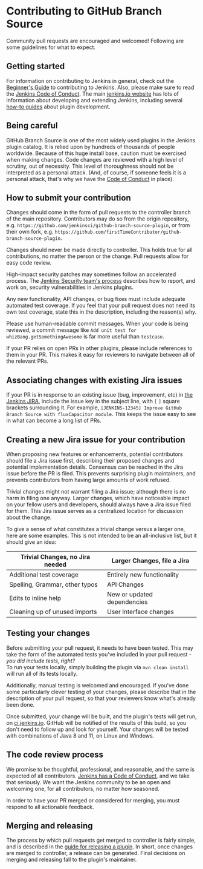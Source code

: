 # Contributing to GitHub Branch Source
Community pull requests are encouraged and welcomed! Following are some guidelines for what to expect.

## Getting started
For information on contributing to Jenkins in general, check out the 
[Beginner's Guide](https://wiki.jenkins-ci.org/display/JENKINS/Beginners+Guide+to+Contributing) to contributing to 
Jenkins. Also, please make sure to read the [Jenkins Code of Conduct](https://jenkins.io/project/conduct/). The main 
[jenkins.io website](https://jenkins.io/doc/developer) has lots of information about developing and extending Jenkins, 
including several [how-to guides](https://jenkins.io/doc/developer/guides/) about plugin development.

## Being careful

GitHub Branch Source is one of the most widely used plugins in the Jenkins plugin catalog. 
It is relied upon by hundreds of thousands of people worldwide. Because of this huge install 
base, caution must be exercised when making changes. Code changes are reviewed 
with a high level of scrutiny, out of necessity. This level of thoroughness should not be interpreted 
as a personal attack. (And, of course, if someone feels it is a personal attack, that's why we have the 
[Code of Conduct](https://jenkins.io/project/conduct/) in place).

## How to submit your contribution

Changes should come in the form of pull requests to the controller branch of the main repository. Contributors 
may do so from the origin repository, e.g. 
`https://github.com/jenkinsci/github-branch-source-plugin`, or from their own fork, e.g. 
`https://github.com/firstTimeContributor/github-branch-source-plugin`. 

Changes should never be made directly to controller. This holds true for all contributions, 
no matter the person or the change. Pull requests allow for easy code review. 

High-impact security patches may sometimes follow an accelerated process. The 
[Jenkins Security team's process](https://jenkins.io/security/) describes how to report, and 
work on, security vulnerabilities in Jenkins plugins.

Any new functionality, API changes, or bug fixes must include adequate automated test coverage. 
If you feel that your pull request does not need its own test coverage, state this in 
the description, including the reason(s) why. 

Please use human-readable commit messages. When your code is being reviewed, a commit message like 
`Add unit test for whizBang.getSomethingAwesome` is far more useful than `testcase`.

If your PR relies on open PRs in other plugins, please include references to them in your 
PR. This makes it easy for reviewers to navigate between all of the relevant PRs.

## Associating changes with existing Jira issues

If your PR is in response to an existing issue (bug, improvement, etc) in 
[the Jenkins JIRA](https://issues.jenkins-ci.org/secure/Dashboard.jspa), include the issue 
key in the subject line, with `[` `]` square brackets surrounding it. For example,
`[JENKINS-12345] Improve GitHub Branch Source with fluxCapacitor module`. This keeps the issue 
easy to see in what can become a long list of PRs.

## Creating a new Jira issue for your contribution

When proposing new features or enhancements, potential contributors should file a Jira issue first, 
describing their proposed changes and potential implementation details. Consensus can be reached in 
the Jira issue before the PR is filed. This prevents surprising plugin maintainers, and prevents 
contributors from having large amounts of work refused.

Trivial changes might not warrant filing a Jira issue; although there is no harm in filing 
one anyway. Larger changes, which have noticeable impact on your fellow users and developers, 
should always have a Jira issue filed for them. This Jira issue serves as a centralized 
location for discussion about the change. 

To give a sense of what constitutes a trivial change versus a larger one, here are some examples. 
This is not intended to be an all-inclusive list, but it should give an idea:

| Trivial Changes, no Jira needed | Larger Changes, file a Jira   | 
| --------------------------------|-------------------------------|
| Additional test coverage        | Entirely new functionality    |
| Spelling, Grammar, other typos  | API Changes                   |
| Edits to inline help            | New or updated dependencies   |
| Cleaning up of unused imports   | User Interface changes        |

## Testing your changes

Before submitting your pull request, it needs to have been tested. This may take the form of 
the automated tests you've included in your pull request - _you did include tests, right?_  
To run your tests locally, simply building the plugin via `mvn clean install` will run all 
of its tests locally. 

Additionally, manual testing is welcomed and encouraged. If you've done some particularly clever 
testing of your changes, please describe that in the description of your pull request, so that 
your reviewers know what's already been done.

Once submitted, your change will be built, and the plugin's tests will get run, on 
[ci.jenkins.io](https://ci.jenkins.io). GitHub will be notified of the results of this build, 
so you don't need to follow up and look for yourself. Your changes will be tested with combinations 
of Java 8 and 11, on Linux and Windows.

## The code review process

We promise to be thoughtful, professional, and reasonable, and the same is expected of all 
contributors. [Jenkins has a Code of Conduct](https://jenkins.io/project/conduct/), and we 
take that seriously. We want the Jenkins community to be an open and welcoming one, for all 
contributors, no matter how seasoned.

In order to have your PR merged or considered for merging, you must respond to all actionable 
feedback.

## Merging and releasing

The process by which pull requests get merged to controller is fairly simple, and is described 
in the [guide for releasing a plugin](https://jenkins.io/doc/developer/publishing/releasing/).
In short, once changes are merged to controller, a release can be generated. Final decisions 
on merging and releasing fall to the plugin's maintainer.

